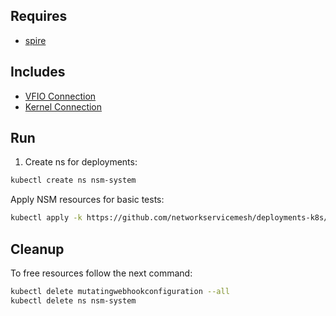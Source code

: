 ## Requires

- [spire](../spire)

## Includes

- [VFIO Connection](../use-cases/Vfio2Noop)
- [Kernel Connection](../use-cases/SriovKernel2Noop)

## Run

1. Create ns for deployments:
```bash
kubectl create ns nsm-system
```

Apply NSM resources for basic tests:
```bash
kubectl apply -k https://github.com/networkservicemesh/deployments-k8s/examples/sriov?ref=9ff48eee46a2ea357449637cc33fc517485bc26b
```

## Cleanup

To free resources follow the next command:
```bash
kubectl delete mutatingwebhookconfiguration --all
kubectl delete ns nsm-system
```
